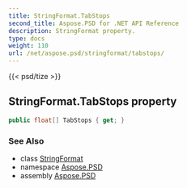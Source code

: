 ```yaml
---
title: StringFormat.TabStops
second_title: Aspose.PSD for .NET API Reference
description: StringFormat property. 
type: docs
weight: 110
url: /net/aspose.psd/stringformat/tabstops/
---
```

{{< psd/tize >}}
## StringFormat.TabStops property

```csharp
public float[] TabStops { get; }
```

### See Also

* class [StringFormat](../)
* namespace [Aspose.PSD](../../stringformat/)
* assembly [Aspose.PSD](../../../)


